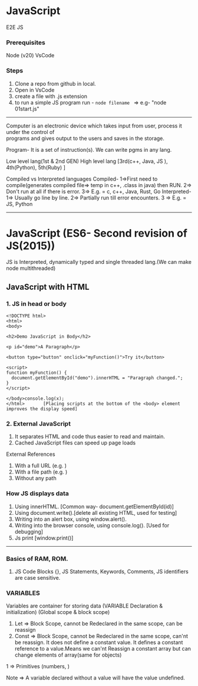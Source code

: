 # JavaScript
E2E JS

### Prerequisites
Node (v20)
VsCode

### Steps
1. Clone a repo from github in local.
2. Open in VsCode
3. create a file with .js extension
4. to run a simple JS program run - `node filename ` => e.g- "node 01start.js"

---

Computer is an electronic device which takes input from user, process it under the control of  
programs and gives output to the users and saves in the storage.

Program- It is a set of instruction(s). We can write pgms in any lang.

Low level lang(1st & 2nd GEN)
High level lang [3rd(c++, Java, JS ), 4th(Python), 5th(Ruby) ] 

Compiled vs Interpreted languages
Compiled- 1=>First need to compile(generates compiled file=> temp in c++, .class in java) then RUN.
          2=> Don't run at all if there is error.
          3=> E.g. = c, c++, Java, Rust, Go
Interpreted- 1=> Usually go line by line.
            2=> Partially run till error encounters.
            3 => E.g. = JS, Python

-----------------------------------------------------------------------------------------------------


# JavaScript (ES6- Second revision of JS(2015))
JS is Interpreted, dynamically typed and single threaded lang.(We can make node multithreaded)


## JavaScript with HTML

### 1. JS in head or body

```
<!DOCTYPE html>    
<html>
<body>

<h2>Demo JavaScript in Body</h2>

<p id="demo">A Paragraph</p>

<button type="button" onclick="myFunction()">Try it</button>

<script>
function myFunction() {
  document.getElementById("demo").innerHTML = "Paragraph changed.";
}
</script>

</body>console.log(x);
</html>       [Placing scripts at the bottom of the <body> element improves the display speed]
```

### 2. External JavaScript

1. It separates HTML and code thus easier to read and maintain.
2. Cached JavaScript files can speed up page loads

External References 

1. With a full URL (e.g. <script src="https://www.w3schools.com/js/myScript.js"></script> )
2. With a file path (e.g. <script src="/jsLogic/myScript.js"></script>)
3. Without any path

### How JS displays data

1. Using innerHTML. [Common way- document.getElementById(id)]
2. Using document.write().[delete all existing HTML, used for testing]
3. Writing into an alert box, using window.alert().
4. Writing into the browser console, using console.log(). [Used for debugging]
5. Js print [window.print()]

----------------------------------------------------------------------------

### Basics of RAM, ROM.

1. JS Code Blocks {}, JS Statements, Keywords, Comments, JS identifiers are case sensitive.

### VARIABLES 
Variables are container for storing data
(VARIABLE Declaration & initialization) (Global scope & block scope)

1. Let => Block Scope, cannot be Redeclared in the same scope, can be reassign
2. Const => Block Scope, cannot be Redeclared in the same scope, can'nt be reassign. It does not define a constant value. It defines a constant reference to a value.Means we can'nt Reassign a constant array but can change elements of array(same for objects)



1 => Primitives (numbers, )

Note => A variable declared without a value will have the value undefined.
